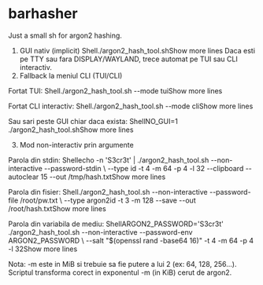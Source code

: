 # barhasher
Just a small sh for argon2 hashing. 

1) GUI nativ (implicit)
Shell./argon2_hash_tool.shShow more lines
Daca esti pe TTY sau fara DISPLAY/WAYLAND, trece automat pe TUI sau CLI interactiv.
2) Fallback la meniul CLI (TUI/CLI)

Fortat TUI:
Shell./argon2_hash_tool.sh --mode tuiShow more lines

Fortat CLI interactiv:
Shell./argon2_hash_tool.sh --mode cliShow more lines

Sau sari peste GUI chiar daca exista:
ShellNO_GUI=1 ./argon2_hash_tool.shShow more lines


3) Mod non-interactiv prin argumente

Parola din stdin:
Shellecho -n 'S3cr3t' | ./argon2_hash_tool.sh --non-interactive --password-stdin \  --type id -t 4 -m 64 -p 4 -l 32 --clipboard --autoclear 15 --out /tmp/hash.txtShow more lines

Parola din fisier:
Shell./argon2_hash_tool.sh --non-interactive --password-file /root/pw.txt \  --type argon2id -t 3 -m 128 --save --out /root/hash.txtShow more lines

Parola din variabila de mediu:
ShellARGON2_PASSWORD='S3cr3t' ./argon2_hash_tool.sh --non-interactive --password-env ARGON2_PASSWORD \  --salt "$(openssl rand -base64 16)" -t 4 -m 64 -p 4 -l 32Show more lines



Nota: -m este in MiB si trebuie sa fie putere a lui 2 (ex: 64, 128, 256...). Scriptul transforma corect in exponentul -m (in KiB) cerut de argon2.
